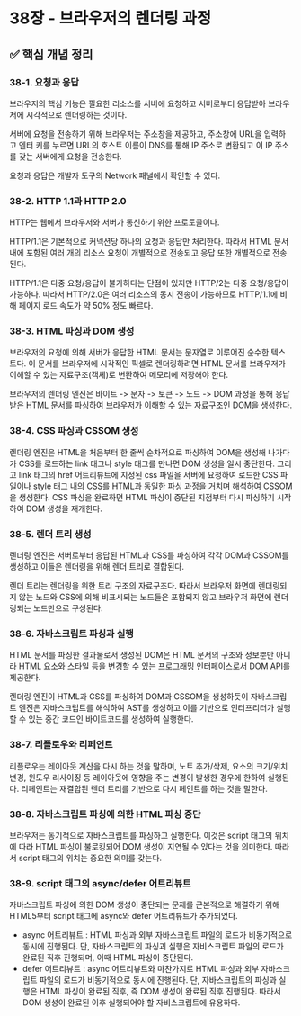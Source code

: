 # 38장 - 브라우저의 렌더링 과정

## ✅ 핵심 개념 정리

### 38-1. 요청과 응답

브라우저의 핵심 기능은 필요한 리소스를 서버에 요청하고 서버로부터 응답받아 브라우저에 시각적으로 렌더링하는 것이다.

서버에 요청을 전송하기 위해 브라우저는 주소창을 제공하고, 주소창에 URL을 입력하고 엔터 키를 누르면 URL의 호스트 이름이 DNS를 통해 IP 주소로 변환되고 이 IP 주소를 갖는 서버에게 요청을 전송한다.

요청과 응답은 개발자 도구의 Network 패널에서 확인할 수 있다.

### 38-2. HTTP 1.1과 HTTP 2.0

HTTP는 웹에서 브라우저와 서버가 통신하기 위한 프로토콜이다.

HTTP/1.1은 기본적으로 커넥션당 하나의 요청과 응답만 처리한다. 따라서 HTML 문서 내에 포함된 여러 개의 리소스 요청이 개별적으로 전송되고 응답 또한 개별적으로 전송된다.

HTTP/1.1은 다중 요청/응답이 불가하다는 단점이 있지만 HTTP/2는 다중 요청/응답이 가능하다. 따라서 HTTP/2.0은 여러 리소스의 동시 전송이 가능하므로 HTTP/1.1에 비해 페이지 로드 속도가 약 50% 정도 빠르다.

### 38-3. HTML 파싱과 DOM 생성

브라우저의 요청에 의해 서버가 응답한 HTML 문서는 문자열로 이루어진 순수한 텍스트다. 이 문서를 브라우저에 시각적인 픽셀로 렌더링하려면 HTML 문서를 브라우저가 이해할 수 있는 자료구조(객체)로 변환하여 메모리에 저장해야 한다.

브라우저의 렌더링 엔진은 바이트 -> 문자 -> 토큰 -> 노드 -> DOM 과정을 통해 응답받은 HTML 문서를 파싱하여 브라우저가 이해할 수 있는 자료구조인 DOM을 생성한다.

### 38-4. CSS 파싱과 CSSOM 생성

렌더링 엔진은 HTML을 처음부터 한 줄씩 순차적으로 파싱하여 DOM을 생성해 나가다가 CSS를 로드하는 link 태그나 style 태그를 만나면 DOM 생성을 일시 중단한다.
그리고 link 태그의 href 어트리뷰트에 지정된 css 파일을 서버에 요청하여 로드한 CSS 파일이나 style 태그 내의 CSS를 HTML과 동일한 파싱 과정을 거치며 해석하여 CSSOM을 생성한다. CSS 파싱을 완료하면 HTML 파싱이 중단된 지점부터 다시 파싱하기 시작하여 DOM 생성을 재개한다.

### 38-5. 렌더 트리 생성

렌더링 엔진은 서버로부터 응답된 HTML과 CSS를 파싱하여 각각 DOM과 CSSOM를 생성하고 이들은 렌더링을 위해 렌더 트리로 결합된다.

렌더 트리는 렌더링을 위한 트리 구조의 자료구조다. 따라서 브라우저 화면에 렌더링되지 않는 노드와 CSS에 의해 비표시되는 노드들은 포함되지 않고 브라우저 화면에 렌더링되는 노드만으로 구성된다.

### 38-6. 자바스크립트 파싱과 실행

HTML 문서를 파싱한 결과물로서 생성된 DOM은 HTML 문서의 구조와 정보뿐만 아니라 HTML 요소와 스타일 등을 변경할 수 있는 프로그래밍 인터페이스로서 DOM API를 제공한다.

렌더링 엔진이 HTML과 CSS를 파싱하여 DOM과 CSSOM을 생성하듯이 자바스크립트 엔진은 자바스크립트를 해석하여 AST를 생성하고 이를 기반으로 인터프리터가 실행할 수 있는 중간 코드인 바이트코드를 생성하여 실행한다.

### 38-7. 리플로우와 리페인트

리플로우는 레이아웃 계산을 다시 하는 것을 말하며, 노트 추가/삭제, 요소의 크기/위치 변경, 윈도우 리사이징 등 레이아웃에 영향을 주는 변경이 발생한 경우에 한하여 실행된다.
리페인트는 재결합된 렌더 트리를 기반으로 다시 페인트를 하는 것을 말한다.

### 38-8. 자바스크립트 파싱에 의한 HTML 파싱 중단

브라우저는 동기적으로 자바스크립트를 파싱하고 실행한다. 이것은 script 태그의 위치에 따라 HTML 파싱이 불로킹되어 DOM 생성이 지연될 수 있다는 것을 의미한다. 따라서 script 태그의 위치는 중요한 의미를 갖는다.

### 38-9. script 태그의 async/defer 어트리뷰트

자바스크립트 파싱에 의한 DOM 생성이 중단되는 문제를 근본적으로 해결하기 위해 HTML5부터 script 태그에 async와 defer 어트리뷰트가 추가되었다.

- async 어트리뷰트 : HTML 파싱과 외부 자바스크립트 파일의 로드가 비동기적으로 동시에 진행된다. 단, 자바스크립트의 파싱괴 실행은 자비스크립트 파일의 로드가 완료된 직후 진행되며, 이때 HTML 파싱이 중단된다.
- defer 어트리뷰트 : async 어트리뷰트와 마찬가지로 HTML 파싱과 외부 자바스크립트 파일의 로드가 비동기적으로 동시에 진행된다. 단, 자바스크립트의 파싱과 실행은 HTML 파싱이 완료된 직후, 즉 DOM 생성이 완료된 직후 진행된다. 따라서 DOM 생성이 완료된 이후 실행되어야 할 자비스크립트에 유용하다.